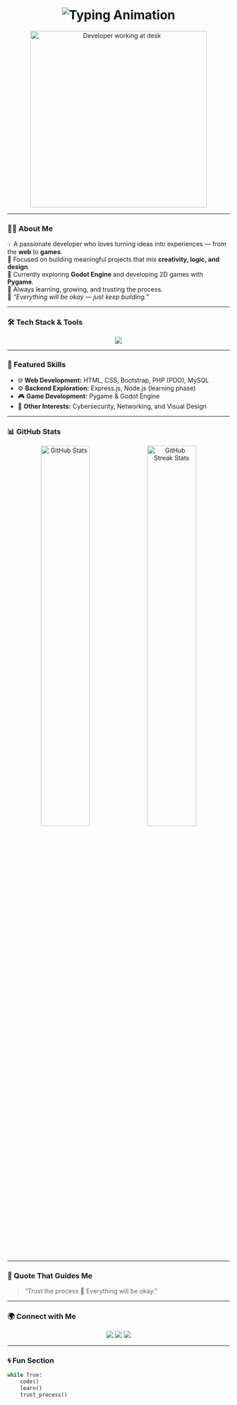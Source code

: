 <!-- 🌟 Yacine Talahri - Unique GitHub README -->

<h1 align="center">
  <img src="https://readme-typing-svg.herokuapp.com?font=JetBrains+Mono&size=30&duration=3000&pause=1000&color=00F5FF&center=true&vCenter=true&width=500&lines=Hey%2C+I'm+Yacine+Talahri+👋;Web+Developer+%26+Game+Creator;Passionate+about+Code+%26+Creativity" alt="Typing Animation" />
</h1>

<p align="center">
  <img src="https://i.imgur.com/8MupZHY.gif" width="400" alt="Developer working at desk"/>
</p>

---

### 👨‍💻 About Me

💡 A passionate developer who loves turning ideas into experiences — from the **web** to **games**.  
🎯 Focused on building meaningful projects that mix **creativity, logic, and design**.  
🌱 Currently exploring **Godot Engine** and developing 2D games with **Pygame**.  
💬 Always learning, growing, and trusting the process.  
💖 *“Everything will be okay — just keep building.”*

---

### 🛠️ Tech Stack & Tools

<p align="center">
  <img src="https://skillicons.dev/icons?i=html,css,js,php,mysql,python,cpp,git,github,linux,godot" />
</p>

---

### 🚀 Featured Skills

- 🌐 **Web Development:** HTML, CSS, Bootstrap, PHP (PDO), MySQL  
- ⚙️ **Backend Exploration:** Express.js, Node.js (learning phase)  
- 🎮 **Game Development:** Pygame & Godot Engine  
- 🧠 **Other Interests:** Cybersecurity, Networking, and Visual Design  

---

### 📊 GitHub Stats

<p align="center">
  <img width="47%" src="https://github-readme-stats.vercel.app/api?username=yacinetalahari&show_icons=true&theme=tokyonight" alt="GitHub Stats"/>
  <img width="47%" src="https://github-readme-streak-stats.herokuapp.com/?user=yacinetalahari&theme=tokyonight" alt="GitHub Streak Stats"/>
</p>

---

### 🌌 Quote That Guides Me

> “Trust the process 🌱 Everything will be okay.”

---

### 🌍 Connect with Me

<p align="center">
  <a href="https://github.com/yacinetalahari" target="_blank"><img src="https://img.shields.io/badge/GitHub-181717?style=for-the-badge&logo=github&logoColor=white"/></a>
  <a href="https://www.linkedin.com/in/yassinetalahari" target="_blank"><img src="https://img.shields.io/badge/LinkedIn-0077B5?style=for-the-badge&logo=linkedin&logoColor=white"/></a>
  <a href="https://instagram.com/yacine__.ta" target="_blank"><img src="https://img.shields.io/badge/Instagram-E4405F?style=for-the-badge&logo=instagram&logoColor=white"/></a>
</p>

---

### 🌀 Fun Section

```python
while True:
    code()
    learn()
    trust_process()

